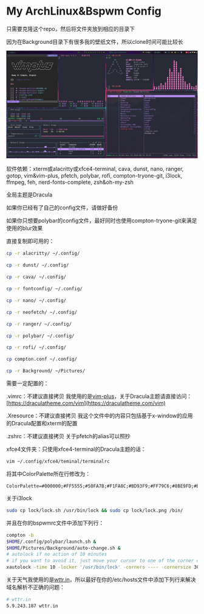 # My ArchLinux&Bspwm Config

只需要克隆这个repo，然后将文件夹放到相应的目录下

因为在Background目录下有很多我的壁纸文件，所以clone时间可能比较长

![0.png](shot/0.png)

软件依赖：xterm或alacritty或xfce4-terminal, cava, dunst, nano, ranger, gotop, vim&vim-plus, pfetch, polybar, rofi, compton-tryone-git, i3lock, ffmpeg, feh, nerd-fonts-complete, zsh&oh-my-zsh

全局主题是Dracula

如果你已经有了自己的config文件，请做好备份

如果你只想要polybar的config文件，最好同时也使用compton-tryone-git来满足使用的blur效果

直接复制即可用的：

```bash
cp -r alacritty/ ~/.config/
```

```bash
cp -r dunst/ ~/.config/
```

```bash
cp -r cava/ ~/.config/
```

```bash
cp -r fontconfig/ ~/.config/
```

```bash
cp -r nano/ ~/.config/
```

```bash
cp -r neofetch/ ~/.config/
```

```bash
cp -r ranger/ ~/.config/
```

```bash
cp -r polybar/ ~/.config/
```

```bash
cp -r rofi/ ~/.config/
```

```bash
cp compton.conf ~/.config/
```

```bash
cp -r Background/ ~/Pictures/
```

需要一定配置的：

.vimrc：不建议直接拷贝 我使用的是[vim-plus](https://github.com/chxuan/vimplus)，关于Dracula主题请直接访问：[https://draculatheme.com/vim](https://draculatheme.com/vim)

.Xresource：不建议直接拷贝 我这个文件中的内容只包括基于x-window的应用的Dracula配置和xterm的配置

.zshrc：不建议直接拷贝 关于pfetch的alias可以照抄

xfce4文件夹：只使用xfce4-terminal的Dracula主题的话：

```bash
vim ~/.config/xfce4/teminal/terminalrc
```

将其中ColorPalette所在行修改为：

```
ColorPalette=#000000;#FF5555;#50FA7B;#F1FA8C;#BD93F9;#FF79C6;#8BE9FD;#BFBFBF;#4D4D4D;#FF6E67;#5AF78E;#F4F99D;#CAA9FA;#FF92D0;#9AEDFE;#E6E6E6
```

关于i3lock

```bash
sudo cp lock/lock.sh /usr/bin/lock && sudo cp lock/lock.png /bin/
```

并且在你的bspwmrc文件中添加下列行：

```bash
compton -b
$HOME/.config/polybar/launch.sh &
$HOME/Pictures/Background/auto-change.sh &
# autolock if no action of 10 minutes
# if you want to avoid it, just move your cursor to one of the corner of screen
xautolock -time 10 -locker '/usr/bin/lock' -corners ---- -cornersize 30 &
```

关于天气我使用的是[wttr.in](https://github.com/chubin/wttr.in)，所以最好在你的/etc/hosts文件中添加下列行来解决域名解析不正确的问题：


```bash
# wttr.in
5.9.243.187 wttr.in
```
